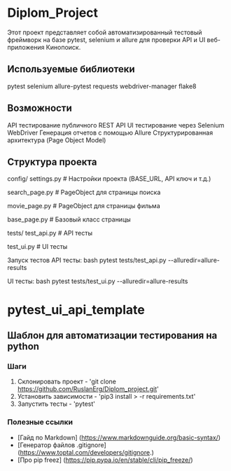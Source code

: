    # Diplom_Project
Этот проект представляет собой автоматизированный тестовый фреймворк на базе pytest, selenium и allure для проверки API и UI веб-приложения Кинопоиск.

  ## Используемые библиотеки

pytest
selenium
allure-pytest
requests
webdriver-manager
flake8

   ## Возможности

API тестирование публичного REST API
UI тестирование через Selenium WebDriver
Генерация отчетов с помощью Allure
Структурированная архитектура (Page Object Model)

   ## Структура проекта
config/  settings.py # Настройки проекта (BASE_URL, API ключ и т.д.) 

search_page.py # PageObject для страницы поиска 

movie_page.py # PageObject для страницы фильма 

base_page.py # Базовый класс страницы

tests/  test_api.py # API тесты 

test_ui.py # UI тесты

Запуск тестов API тесты: bash pytest tests/test_api.py --alluredir=allure-results

UI тесты: bash pytest tests/test_ui.py --alluredir=allure-results

# pytest_ui_api_template

## Шаблон для автоматизации тестирования на python

### Шаги
1. Склонировать проект - 'git clone https://github.com/RuslanErg/Diplom_project.git'
2. Установить зависимости - 'pip3 install > -r requirements.txt'
3. Запустить тесты - 'pytest'

### Полезные ссылки
- [Гайд по Markdown] (https://www.markdownguide.org/basic-syntax/)
- [Генератор файлов .gitignore] (https://www.toptal.com/developers/gitignore.)
- [Про pip freez] (https://pip.pypa.io/en/stable/cli/pip_freeze/)